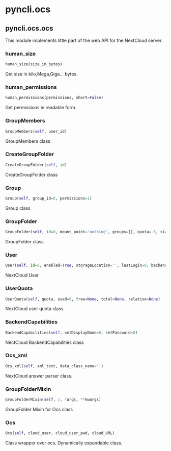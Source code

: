 <h1 id="pyncli.ocs">pyncli.ocs</h1>


<h2 id="pyncli.ocs.ocs">pyncli.ocs.ocs</h2>

This module implements little part of the web API for the NextCloud server.

<h3 id="pyncli.ocs.ocs.human_size">human_size</h3>

```python
human_size(size_in_bytes)
```
Get size in kilo,Mega,Giga... bytes.

<h3 id="pyncli.ocs.ocs.human_permissions">human_permissions</h3>

```python
human_permissions(permissions, short=False)
```
Get permissions in readable form.

<h3 id="pyncli.ocs.ocs.GroupMembers">GroupMembers</h3>

```python
GroupMembers(self, user_id)
```

GroupMembers class

<h3 id="pyncli.ocs.ocs.CreateGroupFolder">CreateGroupFolder</h3>

```python
CreateGroupFolder(self, id)
```

CreateGroupFolder class

<h3 id="pyncli.ocs.ocs.Group">Group</h3>

```python
Group(self, group_id=0, permissions=1)
```

Group class

<h3 id="pyncli.ocs.ocs.GroupFolder">GroupFolder</h3>

```python
GroupFolder(self, id=0, mount_point='nothing', groups=[], quota=-3, size=0)
```

GroupFolder class

<h3 id="pyncli.ocs.ocs.User">User</h3>

```python
User(self, id=0, enabled=True, storageLocation='', lastLogin=0, backend='', subadmin=[], quota=None, email='', displayname='', phone='', address='', website='', twitter='', groups=[], language='ru', locale='ru', backendCapabilities=None)
```

NextCloud User

<h3 id="pyncli.ocs.ocs.UserQuota">UserQuota</h3>

```python
UserQuota(self, quota, used=0, free=None, total=None, relative=None)
```

NextCloud user quota class

<h3 id="pyncli.ocs.ocs.BackendCapabilities">BackendCapabilities</h3>

```python
BackendCapabilities(self, setDisplayName=0, setPassword=0)
```

NectCloud BackendCapabilities class

<h3 id="pyncli.ocs.ocs.Ocs_xml">Ocs_xml</h3>

```python
Ocs_xml(self, xml_text, data_class_name='')
```

NextCloud answer parser class.

<h3 id="pyncli.ocs.ocs.GroupFolderMixin">GroupFolderMixin</h3>

```python
GroupFolderMixin(self, /, *args, **kwargs)
```

GroupFolder Mixin for Ocs class

<h3 id="pyncli.ocs.ocs.Ocs">Ocs</h3>

```python
Ocs(self, cloud_user, cloud_user_pwd, cloud_URL)
```

Class wrapper over ocs.
Dynamically expandable class.

